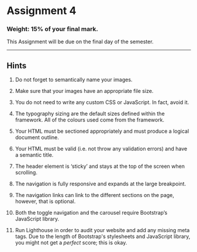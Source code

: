 # Assignment 4

### Weight: 15% of your final mark.

This Assignment will be due on the final day of the semester.

---

## Hints

1. Do not forget to semantically name your images.

2. Make sure that your images have an appropriate file size.

3. You do not need to write any custom CSS or JavaScript. In fact, avoid it.

4. The typography sizing are the default sizes defined within the framework. All of the colours used come from the framework.

5. Your HTML must be sectioned appropriately and must produce a logical document outline.

6. Your HTML must be valid (i.e. not throw any validation errors) and have a semantic title.

7. The header element is ‘sticky’ and stays at the top of the screen when scrolling.

8. The navigation is fully responsive and expands at the large breakpoint.

9. The navigation links can link to the different sections on the page, however, that is optional.

10. Both the toggle navigation and the carousel require Bootstrap’s JavaScript library.

12. Run Lighthouse in order to audit your website and add any missing meta tags. Due to the length of Bootstrap's stylesheets and JavaScript library, you might not get a _perfect_ score; this is okay.
